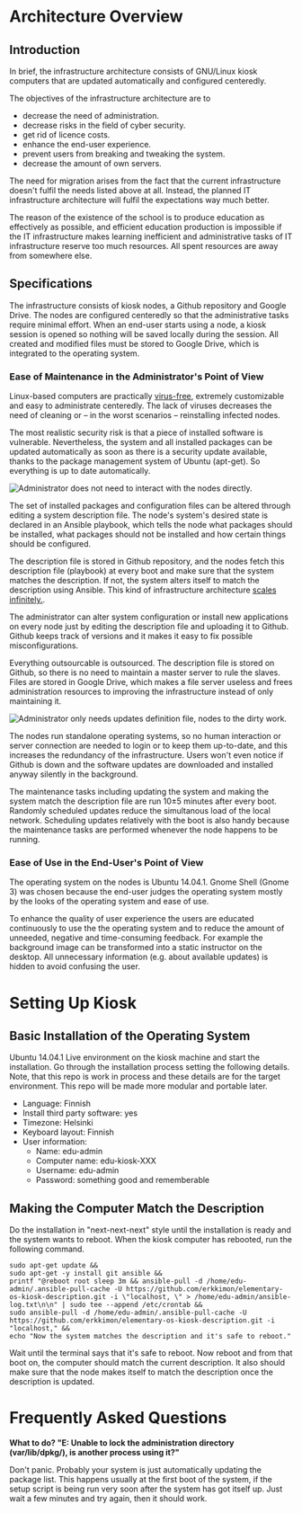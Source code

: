 # Architecture Overview
## Introduction

In brief, the infrastructure architecture consists of GNU/Linux kiosk computers that are updated automatically and configured centeredly.

The objectives of the infrastructure architecture are to
* decrease the need of administration.
* decrease risks in the field of cyber security.
* get rid of licence costs.
* enhance the end-user experience.
* prevent users from breaking and tweaking the system.
* decrease the amount of own servers.

The need for migration arises from the fact that the current infrastructure doesn't fulfil the needs listed above at all. Instead, the planned IT infrastructure architecture will fulfil the expectations way much better.

The reason of the existence of the school is to produce education as effectively as possible, and efficient education production is impossible if the IT infrastructure makes learning inefficient and administrative tasks of IT infrastructure reserve too much resources. All spent resources are away from somewhere else.

## Specifications

The infrastructure consists of kiosk nodes, a Github repository and Google Drive. The nodes are configured centeredly so that the administrative tasks require minimal effort. When an end-user starts using a node, a kiosk session is opened so nothing will be saved locally during the session. All created and modified files must be stored to Google Drive, which is integrated to the operating system.

### Ease of Maintenance in the Administrator's Point of View

Linux-based computers are practically [virus-free](http://librenix.com/?inode=21), extremely customizable and easy to administrate centeredly. The lack of viruses decreases the need of cleaning or – in the worst scenarios – reinstalling infected nodes. 

The most realistic security risk is that a piece of installed software is vulnerable. Nevertheless, the system and all installed packages can be updated automatically as soon as there is a security update available, thanks to the package management system of Ubuntu (apt-get). So everything is up to date automatically.

![Administrator does not need to interact with the nodes directly.](/../master/documentation/architecture.png?raw=true "Administrator doesn't need to interact with the nodes directly.")

The set of installed packages and configuration files can be altered through editing a system description file. The node's system's desired state is declared in an Ansible playbook, which tells the node what packages should be installed, what packages should not be installed and how certain things should be configured. 

The description file is stored in Github repository, and the nodes fetch this description file (playbook) at every boot and make sure that the system matches the description. If not, the system alters itself to match the description using Ansible. This kind of infrastructure architecture [scales infinitely.](http://docs.ansible.com/playbooks_intro.html).

The administrator can alter system configuration or install new applications on every node just by editing the description file and uploading it to Github. Github keeps track of versions and it makes it easy to fix possible misconfigurations.

Everything outsourcable is outsourced. The description file is stored on Github, so there is no need to maintain a master server to rule the slaves. Files are stored in Google Drive, which makes a file server useless and frees administration resources to improving the infrastructure instead of only maintaining it.

![Administrator only needs updates definition file, nodes to the dirty work.](/../master/documentation/kiosk-altering-process.png?raw=true "Administrator only needs updates definition file, nodes to the dirty work.")

The nodes run standalone operating systems, so no human interaction or server connection are needed to login or to keep them up-to-date, and this increases the redundancy of the infrastructure. Users won't even notice if Github is down and the software updates are downloaded and installed anyway silently in the background. 

The maintenance tasks including updating the system and making the system match the description file are run 10±5 minutes after every boot. Randomly scheduled updates reduce the simultanous load of the local network. Scheduling updates relatively with the boot is also handy because the maintenance tasks are performed whenever the node happens to be running.

### Ease of Use in the End-User's Point of View

The operating system on the nodes is Ubuntu 14.04.1. Gnome Shell (Gnome 3) was chosen because the end-user judges the operating system mostly by the looks of the operating system and ease of use. 

To enhance the quality of user experience the users are educated continuously to use the the operating system and to reduce the amount of unneeded, negative and time-consuming feedback. For example the background image can be transformed into a static instructor on the desktop. All unnecessary information (e.g. about available  updates) is hidden to avoid confusing the user.

# Setting Up Kiosk

## Basic Installation of the Operating System

Ubuntu 14.04.1 Live environment on the kiosk machine and start the installation. Go through the installation process setting the following details. Note, that this repo is work in process and these details are for the target environment. This repo will be made more modular and portable later.
- Language: Finnish
- Install third party software: yes
- Timezone: Helsinki
- Keyboard layout: Finnish 
- User information:
  - Name: edu-admin
  - Computer name: edu-kiosk-XXX
  - Username: edu-admin
  - Password: something good and rememberable

## Making the Computer Match the Description

Do the installation in "next-next-next" style until the installation is ready and the system wants to reboot. When the kiosk computer has rebooted, run the following command. 
```
sudo apt-get update &&
sudo apt-get -y install git ansible &&
printf "@reboot root sleep 3m && ansible-pull -d /home/edu-admin/.ansible-pull-cache -U https://github.com/erkkimon/elementary-os-kiosk-description.git -i \"localhost, \" > /home/edu-admin/ansible-log.txt\n\n" | sudo tee --append /etc/crontab &&
sudo ansible-pull -d /home/edu-admin/.ansible-pull-cache -U https://github.com/erkkimon/elementary-os-kiosk-description.git -i "localhost," &&
echo "Now the system matches the description and it's safe to reboot."
```

Wait until the terminal says that it's safe to reboot. Now reboot and from that boot on, the computer should match the current description. It also should make sure that the node makes itself to match the description once the description is updated.

# Frequently Asked Questions

**What to do? "E: Unable to lock the administration directory (var/lib/dpkg/), is another process using it?"**

Don't panic. Probably your system is just automatically updating the package list. This happens usually at the first boot of the system, if the setup script is being run very soon after the system has got itself up. Just wait a few minutes and try again, then it should work.

